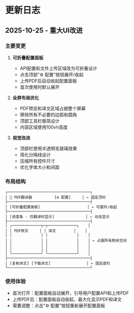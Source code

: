 # 更新日志

## 2025-10-25 - 重大UI改进

### 主要变更

1. **可折叠配置面板**
   - API配置和文件上传区域改为可折叠设计
   - 点击顶部"⚙️ 配置"按钮展开/收起
   - 上传PDF后自动收起配置面板
   - 首次使用时默认展开

2. **全屏布局优化**
   - PDF预览和译文区域占据整个屏幕
   - 移除所有不必要的边距和圆角
   - 顶部工具栏极简设计
   - 内容区域使用100vh高度

3. **视觉改进**
   - 顶部栏使用半透明毛玻璃效果
   - 简化分隔线设计
   - 压缩所有控件尺寸
   - 优化字体大小和间距

### 布局结构

```
┌─────────────────────────────────────┐
│ 📄 PDF翻译器          [⚙️ 配置]     │ ← 固定顶栏
├─────────────────────────────────────┤
│ [可折叠配置面板]                     │ ← 可展开/收起
├─────────────────────────────────────┤
│ [进度条 - 仅翻译时显示]              │ ← 动态显示
├─────────────────────────────────────┤
│ ┌─────────────┬─┬─────────────┐    │
│ │ PDF原文     │ │ 译文        │    │
│ │             │ │             │    │
│ │             │ │             │    │ ← 占据所有剩余空间
│ │             │ │             │    │
│ │             │ │             │    │
│ └─────────────┘ └─────────────┘    │
├─────────────────────────────────────┤
│ [复制译文] [下载译文]                │ ← 固定底栏
└─────────────────────────────────────┘
```

### 使用体验

- 首次打开：配置面板自动展开，引导用户配置API和上传PDF
- 上传PDF后：配置面板自动收起，最大化显示PDF和译文
- 需要调整：点击"⚙️ 配置"按钮重新展开配置面板

